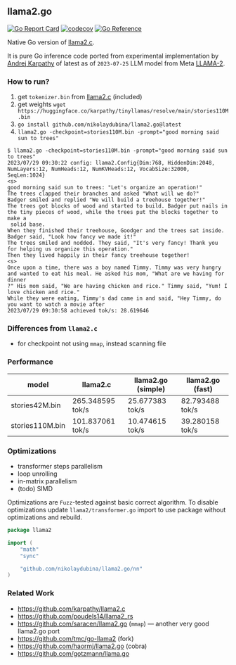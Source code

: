 ## llama2.go

[![Go Report Card](https://goreportcard.com/badge/github.com/nikolaydubina/llama2.go)](https://goreportcard.com/report/github.com/nikolaydubina/llama2.go)
[![codecov](https://codecov.io/gh/nikolaydubina/llama2.go/branch/master/graph/badge.svg?token=OMf0git2BD)](https://codecov.io/gh/nikolaydubina/llama2.go)
[![Go Reference](https://pkg.go.dev/badge/github.com/nikolaydubina/llama2.go.svg)](https://pkg.go.dev/github.com/nikolaydubina/llama2.go)

Native Go version of [llama2.c](https://github.com/karpathy/llama2.c).

It is pure Go inference code ported from experimental implementation by [Andrej Karpathy](https://en.wikipedia.org/wiki/Andrej_Karpathy) of latest as of `2023-07-25` LLM model from Meta [LLAMA-2](https://ai.meta.com/llama/).  

### How to run?

1. get `tokenizer.bin` from [llama2.c](https://github.com/karpathy/llama2.c) (included)
2. get weights `wget https://huggingface.co/karpathy/tinyllamas/resolve/main/stories110M.bin`
3. `go install github.com/nikolaydubina/llama2.go@latest`
4. `llama2.go -checkpoint=stories110M.bin -prompt="good morning said sun to trees"`

```
$ llama2.go -checkpoint=stories110M.bin -prompt="good morning said sun to trees"
2023/07/29 09:30:22 config: llama2.Config{Dim:768, HiddenDim:2048, NumLayers:12, NumHeads:12, NumKVHeads:12, VocabSize:32000, SeqLen:1024}
<s>
good morning said sun to trees: "Let's organize an operation!"
The trees clapped their branches and asked "What will we do?"
Badger smiled and replied "We will build a treehouse together!"
The trees got blocks of wood and started to build. Badger put nails in the tiny pieces of wood, while the trees put the blocks together to make a
 solid base. 
When they finished their treehouse, Goodger and the trees sat inside. Badger said, "Look how fancy we made it!"
The trees smiled and nodded. They said, "It's very fancy! Thank you for helping us organize this operation." 
Then they lived happily in their fancy treehouse together!
<s>
Once upon a time, there was a boy named Timmy. Timmy was very hungry and wanted to eat his meal. He asked his mom, "What are we having for dinner
?" His mom said, "We are having chicken and rice." Timmy said, "Yum! I love chicken and rice."
While they were eating, Timmy's dad came in and said, "Hey Timmy, do you want to watch a movie after
2023/07/29 09:30:58 achieved tok/s: 28.619646
````

### Differences from `llama2.c`

* for checkpoint not using `mmap`, instead scanning file

### Performance

| model           | llama2.c          | llama2.go (simple) | llama2.go (fast)   |
| --------------- | ----------------- | ------------------ | ------------------ |
| stories42M.bin  |  265.348595 tok/s | 25.677383  tok/s   | 82.793488  tok/s   |
| stories110M.bin |  101.837061 tok/s | 10.474615  tok/s   | 39.280158  tok/s   |  

### Optimizations

* transformer steps parallelism
* loop unrolling
* in-matrix parallelism
* (todo) SIMD

Optimizations are `Fuzz`-tested against basic correct algorithm.
To disable optimizations update `llama2/transformer.go` import to use package without optimizations and rebuild.

```go
package llama2

import (
	"math"
	"sync"

	"github.com/nikolaydubina/llama2.go/nn"
)
```

### Related Work

* https://github.com/karpathy/llama2.c
* https://github.com/poudels14/llama2_rs
* https://github.com/saracen/llama2.go (`mmap`) — another very good llama2.go port
* https://github.com/tmc/go-llama2 (fork)
* https://github.com/haormj/llama2.go (cobra)
* https://github.com/gotzmann/llama.go
